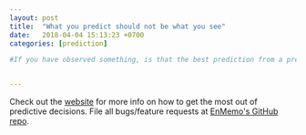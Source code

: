 ```yaml
---
layout: post
title:  "What you predict should not be what you see"
date:   2018-04-04 15:13:23 +0700
categories: [prediction]

#If you have observed something, is that the best prediction from a predictor?


---
```

Check out the [website][enmemo] for more info on how to get the most out of predictive decisions. File all bugs/feature requests at [EnMemo's GitHub repo][enmemo-gh].

[enmemo-gh]: https://github.com/EnMemo/EnMemo.github.io
[enmemo]:    http://enmemo.com
